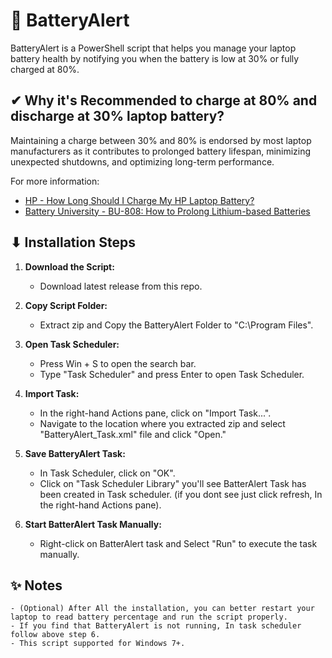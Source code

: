 # 🔋 BatteryAlert

BatteryAlert is a PowerShell script that helps you manage your laptop battery health by notifying you when the battery is low at 30% or fully charged at 80%.


## ✔ Why it's Recommended to charge at 80% and discharge at 30% laptop battery?

Maintaining a charge between 30% and 80% is endorsed by most laptop manufacturers as it contributes to prolonged battery lifespan, minimizing unexpected shutdowns, and optimizing long-term performance.

For more information:
- [HP - How Long Should I Charge My HP Laptop Battery?](https://www.hp.com/us-en/shop/tech-takes/how-long-should-i-charge-hp-laptop-battery)
- [Battery University - BU-808: How to Prolong Lithium-based Batteries](https://batteryuniversity.com/article/bu-808-how-to-prolong-lithium-based-batteries)


## ⬇ Installation Steps

1. **Download the Script:**
   - Download latest release from this repo.

2. **Copy Script Folder:**
   - Extract zip and Copy the BatteryAlert Folder to "C:\Program Files\".
   
3. **Open Task Scheduler:**
   - Press Win + S to open the search bar.
   - Type "Task Scheduler" and press Enter to open Task Scheduler.

4. **Import Task:**
   - In the right-hand Actions pane, click on "Import Task...".
   - Navigate to the location where you extracted zip and select "BatteryAlert_Task.xml" file and click "Open."

5. **Save BatteryAlert Task:**
   - In Task Scheduler, click on "OK".
   - Click on "Task Scheduler Library" you'll see BatterAlert Task has been created in Task scheduler. (if you dont see just click refresh, In the right-hand Actions pane).

6. **Start BatterAlert Task Manually:**
   - Right-click on BatterAlert task and Select "Run" to execute the task manually.


## ✨ Notes

	- (Optional) After All the installation, you can better restart your laptop to read battery percentage and run the script properly.
	- If you find that BatteryAlert is not running, In task scheduler follow above step 6.
	- This script supported for Windows 7+.
